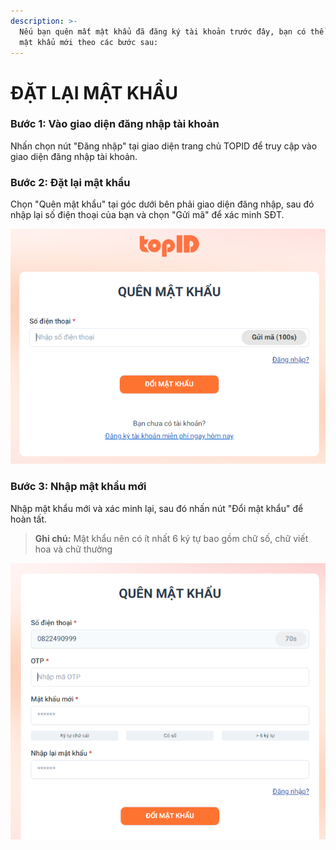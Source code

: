 ```yaml
---
description: >-
  Nếu bạn quên mất mật khẩu đã đăng ký tài khoản trước đây, bạn có thể đặt lại
  mật khẩu mới theo các bước sau:
---
```


# ĐẶT LẠI MẬT KHẨU

### Bước 1: Vào giao diện đăng nhập tài khoản

Nhấn chọn nút "Đăng nhập" tại giao diện trang chủ TOPID để truy cập vào giao diện đăng nhập tài khoản.

### Bước 2: Đặt lại mật khẩu

Chọn "Quên mật khẩu" tại góc dưới bên phải giao diện đăng nhập, sau đó nhập lại số điện thoại của bạn và chọn "Gửi mã" để xác minh SĐT.

![](<../.gitbook/assets/image (5) (1).png>)

### Bước 3: Nhập mật khẩu mới&#x20;

Nhập mật khẩu mới và xác minh lại, sau đó nhấn nút "Đổi mật khẩu" để hoàn tất.

> **Ghi chú:** Mật khẩu nên có ít nhất 6 ký tự bao gồm chữ số, chữ viết hoa và chữ thường

![](<../.gitbook/assets/image (10) (1).png>)

